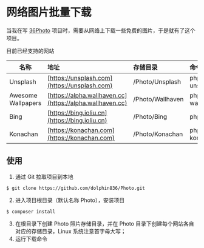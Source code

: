 # 网络图片批量下载

当我在写 [36Photo](https://github.com/dolphin836/36Photo) 项目时，需要从网络上下载一些免费的图片，于是就有了这个项目。

目前已经支持的网站

| 名称  | 地址   |  存储目录  | 命令 |
| -------- | :----- | :----- | :----- |
| Unsplash | [https://unsplash.com](https://unsplash.com) | /Photo/Unsplash | php unsplash.php |
| Awesome Wallpapers | [https://alpha.wallhaven.cc](https://alpha.wallhaven.cc) | /Photo/Wallhaven | php wallhaven.php |
| Bing | [https://bing.ioliu.cn](https://bing.ioliu.cn) | /Photo/Bing | php bing.php |
| Konachan | [https://konachan.com](https://konachan.com) | /Photo/Konachan | php konachan.php |

## 使用

1. 通过 Git 拉取项目到本地

```
$ git clone https://github.com/dolphin836/Photo.git
```

2. 进入项目根目录（默认名称 Photo），安装项目

```
$ composer install
```

3. 在根目录下创建 Photo 照片存储目录，并在 Photo 目录下创建每个网站各自对应的存储目录，Linux 系统注意首字母大写；
4. 运行下载命令